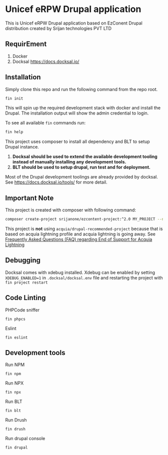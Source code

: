 # Unicef eRPW Drupal application

This is Unicef eRPW Drupal application based on EzConent Drupal distribution created by Srijan technologies PVT LTD

## RequirEment

1. Docker
2. Docksal https://docs.docksal.io/

## Installation

Simply clone this repo and run the following command from the repo root.

```bash
fin init
```

This will spin up the required development stack with docker and install the Drupal. The installation output will show the admin credential to login.

To see all available `fin` commands run:

```bash
fin help
```

This project uses composer to install all dependency and BLT to setup Drupal instance.

1. **Docksal should be used to extend the available development tooling instead of manually installing any development tools.**
2. **BLT should be used to setup drupal, run test and for deployment.**

Most of the Drupal development toolings are already provided by docksal. See https://docs.docksal.io/tools/ for more detail.

## Important Note

This project is created with composer with following command:

```bash
composer create-project srijanone/ezcontent-project:^2.0 MY_PROJECT --no-interaction
```

This project is **not** using `acquia/drupal-recommended-project` because that is based on acquia lightning profile and acquia lightning is going away. See [Frequently Asked Questions (FAQ) regarding End of Support for Acquia Lightning](https://support.acquia.com/hc/en-us/articles/1500006393601-Frequently-Asked-Questions-FAQ-regarding-End-of-Support-for-Acquia-Lightning)

## Debugging

Docksal comes with xdebug installed. Xdebug can be enabled by setting `XDEBUG_ENABLED=1` in `.docksal/docksal.env` file and restarting the project with `fin project restart`

## Code Linting

PHPCode sniffer

```
fin phpcs
```

Eslint

```
fin eslint
```

## Development tools

Run NPM

```
fin npm
```

Run NPX

```
fin npx
```

Run BLT

```
fin blt
```

Run Drush
```
fin drush
```

Run drupal console

```
fin drupal
```
